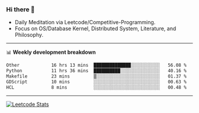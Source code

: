### Hi there 👋
* Daily Meditation via Leetcode/Competitive-Programming.
* Focus on OS/Database Kernel, Distributed System, Literature, and Philosophy.

-------

📊 **Weekly development breakdown**
<!--START_SECTION:waka-->

```txt
Other            16 hrs 13 mins  ██████████████░░░░░░░░░░░   56.08 %
Python           11 hrs 36 mins  ██████████░░░░░░░░░░░░░░░   40.16 %
Makefile         23 mins         ▒░░░░░░░░░░░░░░░░░░░░░░░░   01.37 %
GDScript         10 mins         ░░░░░░░░░░░░░░░░░░░░░░░░░   00.63 %
HCL              8 mins          ░░░░░░░░░░░░░░░░░░░░░░░░░   00.48 %
```

<!--END_SECTION:waka-->

-------

[![Leetcode Stats](https://leetcard.jacoblin.cool/hzhang413?font=Fira+Mono)](https://leetcode.com/fxrc)
<!-- ![image](./cyberpunk-ghost-in-the-shell.gif)
![image](./gis-archive.png) -->
